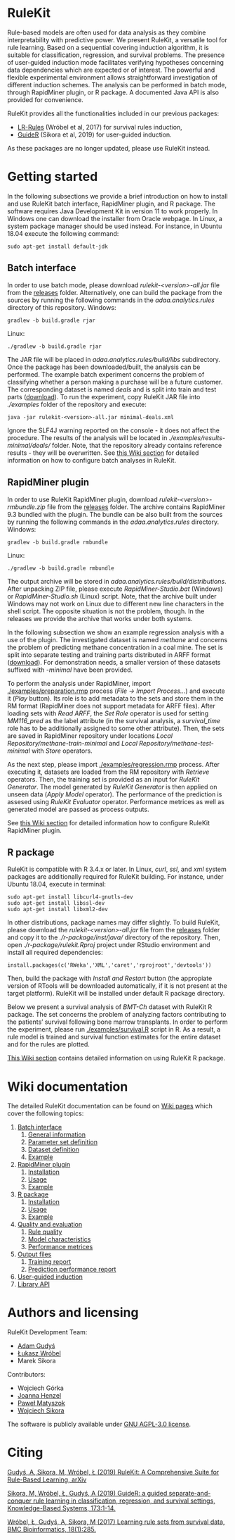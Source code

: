 # RuleKit

Rule-based models are often used for data analysis as they combine interpretability with predictive power. We present RuleKit, a versatile tool for rule learning. Based on a sequential covering induction algorithm, it is suitable for classification, regression, and survival problems. The presence of user-guided induction mode facilitates verifying hypotheses concerning data dependencies which are expected or of interest. The powerful and flexible experimental environment allows straightforward investigation of different induction schemes. The analysis can be performed in batch mode, through RapidMiner plugin, or R package. A documented Java API is also provided for convenience. 

RuleKit provides all the functionalities included in our previous packages:
* [LR-Rules](https://github.com/adaa-polsl/LR-Rules) (Wróbel et al, 2017) for survival rules induction,
* [GuideR](https://github.com/adaa-polsl/GuideR) (Sikora et al, 2019) for user-guided induction.

As these packages are no longer updated, please use RuleKit instead. 

# Getting started

In the following subsections we provide a brief introduction on how to install and use RuleKit batch interface, RapidMiner plugin, and R package. The software requires Java Development Kit in version 11 to work properly. In Windows one can download the installer from Oracle webpage. In Linux, a system package manager should be used instead. For instance, in Ubuntu 18.04 execute the following command:
```
sudo apt-get install default-jdk
``` 

## Batch interface

In order to use batch mode, please download *rulekit-\<version\>-all.jar* file from the [releases](../../releases) folder. Alternatively, one can build the package from the sources by running the following commands in the *adaa.analytics.rules* directory of this repository. 
Windows:
```
gradlew -b build.gradle rjar
```
Linux:
```
./gradlew -b build.gradle rjar
```
The JAR file will be placed in *adaa.analytics.rules/build/libs* subdirectory. Once the package has been downloaded/built, the analysis can be performed. The example batch experiment concerns the problem of classifying whether a person making a purchase will be a future customer. The corresponding dataset is named *deals* and is split into train and test parts ([download](data/deals)). To run the experiment, copy RuleKit JAR file into *./examples* folder of the repository and execute:
```
java -jar rulekit-<version>-all.jar minimal-deals.xml
```
Ignore the SLF4J warning reported on the console - it does not affect the procedure. The results of the analysis will be located in *./examples/results-minimal/deals/* folder. Note, that the repository already contains reference results - they will be overwritten. See [this Wiki section](../../wiki/1-Batch-interface) for detailed information on how to configure batch analyses in RuleKit. 

## RapidMiner plugin

In order to use RuleKit RapidMiner plugin, download *rulekit-\<version\>-rmbundle.zip* file from the [releases](../../releases) folder. The archive contains RapidMiner 9.3 bundled with the plugin. The bundle can be also built from the sources by running the following commands in the *adaa.analytics.rules* directory.
Windows:
```
gradlew -b build.gradle rmbundle
```
Linux:
```
./gradlew -b build.gradle rmbundle
```
The output archive will be stored in *adaa.analytics.rules/build/distributions*. After unpacking ZIP file, please execute *RapidMiner-Studio.bat* (Windows) or *RapidMiner-Studio.sh* (Linux) script. Note, that the archive built under Windows may not work on Linux due to different new line characters in the shell script. The opposite situation is not the problem, though. In the releases we provide the archive that works under both systems. 

In the following subsection we show an example regression analysis with a use of the plugin. The investigated dataset is named *methane* and concerns the problem of predicting methane concentration in a coal mine. The set is split into separate testing and training parts distributed in ARFF format ([download](data/methane)). For demonstration needs, a smaller version of these datasets suffixed with *-minimal* have been provided. 

To perform the analysis under RapidMiner, import [./examples/preparation.rmp](/examples/preparation.rmp) process (*File &rarr; Import Process...*) and execute it (*Play* button). Its role is to add metadata to the sets and store them in the RM format (RapidMiner does not support metadata for ARFF files). After loading sets with *Read ARFF*, the *Set Role* operator is used for setting *MM116_pred* as the label attribute (in the survival analysis, a *survival_time* role has to be additionally assigned to some other attribute). Then, the sets are saved in RapidMiner repository under locations *Local Repository/methane-train-minimal* and *Local Repository/methane-test-minimal* with *Store* operators. 

As the next step, please import [./examples/regression.rmp](./examples/regression.rmp) process. After executing it, datasets are loaded from the RM repository with *Retrieve* operators. Then, the training set is provided as an input for *RuleKit Generator*. The model generated by *RuleKit Generator* is then applied on unseen data (*Apply Model* operator). The performance of the prediction is assesed using *RuleKit Evaluator* operator. Performance metrices as well as generated model are passed as process outputs.

See [this Wiki section](../../wiki/2-RapidMiner-plugin) for detailed information how to configure RuleKit RapidMiner plugin. 

## R package


RuleKit is compatible with R 3.4.x or later. In Linux, *curl*, *ssl*, and *xml* system packages are additionally required for RuleKit building. For instance, under Ubuntu 18.04, execute in terminal:
```
sudo apt-get install libcurl4-gnutls-dev
sudo apt-get install libssl-dev
sudo apt-get install libxml2-dev
```
In other distributions, package names may differ slightly. To build RuleKit, please download the *rulekit-\<version\>-all.jar* file from the [releases](../../releases) folder and copy it to the *./r-package/inst/java/* directory of the repository. Then, open *./r-package/rulekit.Rproj* project under RStudio environment and install all required dependencies:
```
install.packages(c('RWeka','XML','caret','rprojroot','devtools'))
``` 
Then, build the package with *Install and Restart* button (the appropiate version of RTools will be downloaded automatically, if it is not present at the target platform). RuleKit will be installed under default R package directory.

Below we present a survival analysis of *BMT-Ch* dataset with RuleKit R package. The set concerns the problem of analyzing factors contributing to the patients’ survival following bone marrow transplants. In order to perform the experiment, please run [./examples/survival.R](./examples/survival.R) script in R. As a result, a rule model is trained and survival function estimates for the entire dataset and for the rules are plotted.
 
[This Wiki section](../../wiki/3-R-package) contains detailed information on using RuleKit R package. 

# Wiki documentation

The detailed RuleKit documentation can be found on [Wiki pages](../../wiki) which cover the following topics: 

1. [Batch interface](../../wiki/1-Batch-interface)
    1. [General information](../../wiki/1-Batch-interface#11-general-information)
    2. [Parameter set definition](../../wiki/1-Batch-interface#12-parameter-set-definition)
    3. [Dataset definition](../../wiki/1-Batch-interface#13-dataset-definition)
    4. [Example](../../wiki/1-Batch-interface#14-example)
2. [RapidMiner plugin](../../wiki/2-RapidMiner-plugin)
	1. [Installation](../../wiki/2-RapidMiner-plugin#21-installation)
	2. [Usage](../../wiki/2-RapidMiner-plugin#22-usage)
	3. [Example](../../wiki/2-RapidMiner-plugin#23-example)
3. [R package](../../wiki/3-R-package)
	1. [Installation](../../wiki/3-R-package#31-installation)
	2. [Usage](../../wiki/3-R-package#32-usage)
	3. [Example](../../wiki/3-R-package#33-example)
4. [Quality and evaluation](../../wiki/4-Quality-and-evaluation)
    1. [Rule quality](../../wiki/4-Quality-and-evaluation#41-rule-quality)
	2. [Model characteristics](../../wiki/4-Quality-and-evaluation#42-model-characteristics)
	2. [Performance metrices](../../wiki/4-Quality-and-evaluation#43-performance-metrices)
5. [Output files](../../wiki/5-Output-files)
    1. [Training report](../../wiki/5-Output-files#51-training-report)
    2. [Prediction performance report](../../wiki/5-Output-files#52-prediction-performance-report)    	
6. [User-guided induction](../../wiki/6-User-guided-induction)
7. [Library API](../../wiki/7-Library-API)


# Authors and licensing

RuleKit Development Team:
* [Adam Gudyś](https://github.com/agudys)
* [Łukasz Wróbel](https://github.com/l-wrobel)
* Marek Sikora

Contributors:
* Wojciech Górka
* [Joanna Henzel](https://github.com/AsiaHenzel)
* [Paweł Matyszok](https://github.com/pmatyszok)
* [Wojciech Sikora](https://github.com/Denominatee)

The software is publicly available under [GNU AGPL-3.0 license](LICENSE).
 
# Citing

[Gudyś, A, Sikora, M, Wróbel, Ł (2019) RuleKit: A Comprehensive Suite for Rule-Based Learning, arXiv](xyz)

[Sikora, M, Wróbel, Ł, Gudyś, A (2019) GuideR: a guided separate-and-conquer rule learning in classification, regression, and survival settings, Knowledge-Based Systems, 173:1-14.](https://www.sciencedirect.com/science/article/abs/pii/S0950705119300802?dgcid=coauthor)

[Wróbel, Ł, Gudyś, A, Sikora, M (2017) Learning rule sets from survival data, BMC Bioinformatics, 18(1):285.](https://bmcbioinformatics.biomedcentral.com/articles/10.1186/s12859-017-1693-x) 

